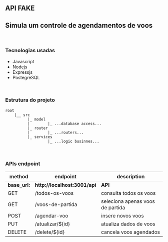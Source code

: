 ## API FAKE 
## Simula um controle de agendamentos de voos
<br/>

### Tecnologias usadas
* Javascript
* Nodejs
* Expressjs
* PostegreSQL
<br/>

### Estrutura do projeto
    root
        |__ src
              |_ model 
              |        |_ ...database access...        
              |_ router 
              |        |_ ...routers...
              |_ services 
                       |_ ...logic businnes...

<br/>

### APIs endpoint
<table>
 
  <theader>
    <tr>
    <th>method</th>
    <th>endpoint</th>
    <th>description</th>
    </tr>
  </theader>

  <tbody>
    <tr>
       <td><strong>base_url:</strong></td>
       <td><strong>http://localhost:3001/api</strong></td>
       <td><strong>API</strong></td>
    </tr> 
     <tr>
       <td>GET</td>
       <td>/todos-os-voos</td>
       <td>consulta todos os voos</td>
    </tr>
     <tr>
       <td>GET</td>
       <td>/voos-de-partida</td>
       <td>seleciona apenas voos de partida</td>
    </tr>
    <tr>
       <td>POST</td>
       <td>/agendar-voo</td>
       <td>insere novos voos</td>
    </tr>
    <tr>
       <td>PUT</td>
       <td>/atualizar/${id}</td>
       <td>atualiza dados de voos</td>
    </tr><tr>
       <td>DELETE</td>
       <td>/delete/${id}</td>
       <td>cancela voos agendados</td>
    </tr>
  </tbody>

</table>